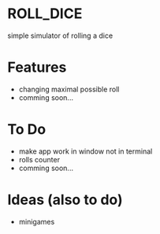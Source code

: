# ROLL_DICE
simple simulator of rolling a dice
# Features
- changing maximal possible roll
- comming soon...
# To Do
- make app work in window not in terminal
- rolls counter
- comming soon...
# Ideas (also to do)
- minigames
